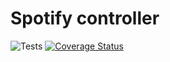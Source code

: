 # Spotify controller 

![Tests](https://github.com/jirimakarius/spotify_controller/workflows/Tests/badge.svg) [![Coverage Status](https://coveralls.io/github/jirimakarius/spotify_controller/badge.svg)](https://coveralls.io/github/jirimakarius/spotify_controller)
